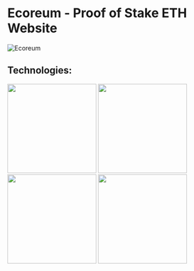 # Ecoreum - Proof of Stake ETH Website

![Ecoreum](https://i.ibb.co/tLbBhR5/main.png)

## Technologies: 

<img src="https://i.ibb.co/PZ9xQ7x/logo-with-shadow.png" width="200" height="200" />
<img src="https://i.ibb.co/PGF1PpZ/Post-CSS-Logo-svg.png" width="200" height="200">
<img src="https://i.ibb.co/8gtKpWB/React.webp" width="200" height="200">
<img src="https://i.ibb.co/BPYMT9W/Tailwind-CSS-Logo-svg.png" width="200" height="200">




